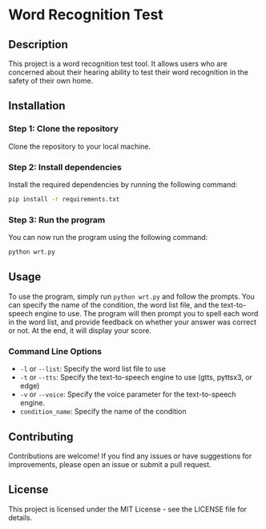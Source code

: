 # Word Recognition Test

## Description

This project is a word recognition test tool. It allows users who are concerned about their hearing ability to test their word recognition in the safety of their own home.

## Installation

### Step 1: Clone the repository

Clone the repository to your local machine.

### Step 2: Install dependencies

Install the required dependencies by running the following command:
```bash
pip install -r requirements.txt
```

### Step 3: Run the program

You can now run the program using the following command:
```bash
python wrt.py
```

## Usage

To use the program, simply run `python wrt.py` and follow the prompts. You can specify the name of the condition, the word list file, and the text-to-speech engine to use. The program will then prompt you to spell each word in the word list, and provide feedback on whether your answer was correct or not. At the end, it will display your score.

### Command Line Options

* `-l` or `--list`: Specify the word list file to use
* `-t` or `--tts`: Specify the text-to-speech engine to use (gtts, pyttsx3, or edge)
* `-v` or `--voice`: Specify the voice parameter for the text-to-speech engine.
* `condition_name`: Specify the name of the condition

## Contributing

Contributions are welcome! If you find any issues or have suggestions for improvements, please open an issue or submit a pull request.

## License

This project is licensed under the MIT License - see the LICENSE file for details.
